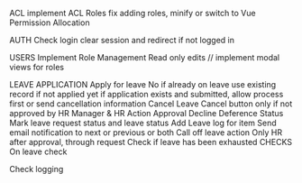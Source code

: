ACL
    implement ACL
        Roles
            fix adding roles, minify or switch to Vue
        Permission
        Allocation

AUTH
    Check login
    clear session and redirect if not logged in

USERS
    Implement Role Management
    Read only edits
    // implement modal views for roles

LEAVE
    APPLICATION
        Apply for leave
            No if already on leave
            use existing record if not applied yet
            if application exists and submitted, allow process first or send cancellation information
        Cancel Leave
            Cancel button only if not approved by HR
        Manager & HR Action
            Approval
            Decline
            Deference
            Status
                Mark leave request status and leave status
                Add Leave log for item
                Send email notification to next or previous or both
        Call off leave action
            Only HR after approval, through request
            Check if leave has been exhausted
    CHECKS
        On leave check

Check logging
